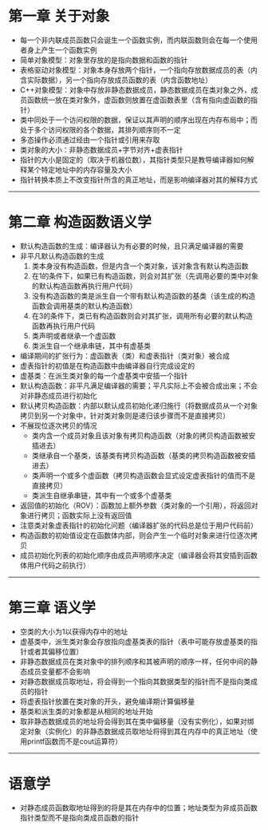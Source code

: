 # **第一章 关于对象**

- 每一个非内联成员函数只会诞生一个函数实例，而内联函数则会在每一个使用者身上产生一个函数实例
- 简单对象模型：对象里存放的是指向数据和函数的指针
- 表格驱动对象模型：对象本身存放两个指针，一个指向存放数据成员的表（内含实际数据），另一个指向存放成员函数的表（内含函数地址）
- C++对象模型：对象中存放非静态数据成员，静态数据成员在类对象之外，成员函数统一放在类对象外，虚函数则放置在虚函数表里（含有指向虚函数的指针）
- 类中同处于一个访问权限的数据，保证以其声明的顺序出现在内存布局中；而处于多个访问权限的各个数据，其排列顺序则不一定
- 多态操作必须通过经由一个指针或引用来存取
- 类对象的大小：非静态数据成员+字节对齐+虚表指针
- 指针的大小是固定的（取决于机器位数），其指针类型只是教导编译器如何解释某个特定地址中的内存容量及大小
- 指针转换本质上不改变指针所含的真正地址，而是影响编译器对其的解释方式

---

# **第二章 构造函数语义学**

- 默认构造函数的生成：编译器认为有必要的时候，且只满足编译器的需要
- 非平凡默认构造函数的生成
  1. 类本身没有构造函数，但是内含一个类对象，该对象含有默认构造函数
  2. 在1的条件下，如果已有构造函数，则会对其扩张（先调用必要的类中对象的默认构造函数再执行用户代码）
  3. 没有构造函数的类是派生自一个带有默认构造函数的基类（该生成的构造函数会调用基类的默认构造函数）
  4. 在3的条件下，类已有构造函数则会对其扩张，调用所有必要的默认构造函数再执行用户代码
  5. 类声明或者继承一个虚函数
  6. 类派生自一个继承串链，其中有虚基类
- 编译期间的扩张行为：虚函数表（类）和虚表指针（类对象）被合成
- 虚表指针的初值是在构造函数中由编译器自行完成设定的
- 虚基类：在派生类对象的每一个虚基类中安插一个指针
- 默认构造函数：非平凡满足编译器的需要；平凡实际上不会被合成出来；不会对非静态成员进行初始化
- 默认拷贝构造函数：内部以默认成员初始化递归施行（将数据成员从一个对象拷贝到另一个对象中，针对类对象则是递归该步骤而不是直接拷贝）
- 不展现位逐次拷贝的情况
  - 类内含一个成员对象且该对象有拷贝构造函数（对象的拷贝构造函数被安插进去）
  - 类继承自一个基类，该基类有拷贝构造函数（基类的拷贝构造函数被安插进去）
  - 类声明一个或多个虚函数（拷贝构造函数会显式设定虚表指针的值而不是直接拷贝）
  - 类派生自继承串链，其中有一个或多个虚基类
- 返回值的初始化（ROV）：函数加上额外参数（类对象的一个引用），将返回对象进行拷贝；函数实际上没有返回值
- 注意类对象虚表指针的初始化问题（编译器扩张的代码总是位于用户代码前）
- 构造函数的初始值设定在函数体内部，则会产生一个临时对象来进行位逐次拷贝
- 成员初始化列表的初始化顺序由成员声明顺序决定（编译器会将其安插到函数体用户代码之前执行）

---

# **第三章 语义学**

- 空类的大小为1以获得内存中的地址
- 虚基类中，派生类对象会存放指向虚基类表的指针（表中可能存放虚基类的指针或者其偏移位置）
- 非静态数据成员在类对象中的排列顺序和其被声明的顺序一样，任何中间的静态成员变量都不会影响
- 对静态数据成员取地址，将会得到一个指向其数据类型的指针而不是指向类成员的指针
- 将虚表指针放置在类对象的开头，避免编译期计算偏移量
- 基类和派生类的对象都是从相同的地址开始
- 取非静态数据成员的地址将会得到其在类中偏移量（没有实例化），如果对绑定对象（实例化）的非静态数据成员取地址将得到其在内存中的真正地址（使用printf函数而不是cout运算符）

---

# **语意学**

- 对静态成员函数取地址得到的将是其在内存中的位置；地址类型为非成员函数指针类型而不是指向类成员函数的指针

































































































    